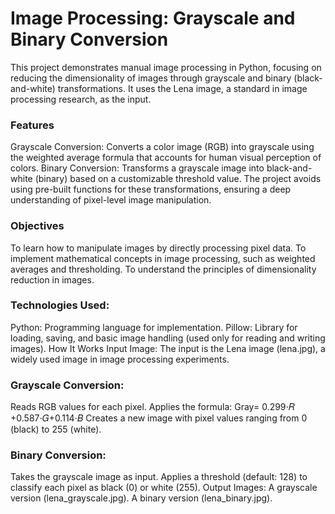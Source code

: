 # Image Processing: Grayscale and Binary Conversion
This project demonstrates manual image processing in Python, focusing on reducing the dimensionality of images through grayscale and binary (black-and-white) transformations. It uses the Lena image, a standard in image processing research, as the input.

### Features
Grayscale Conversion: Converts a color image (RGB) into grayscale using the weighted average formula that accounts for human visual perception of colors.
Binary Conversion: Transforms a grayscale image into black-and-white (binary) based on a customizable threshold value.
The project avoids using pre-built functions for these transformations, ensuring a deep understanding of pixel-level image manipulation.

### Objectives
To learn how to manipulate images by directly processing pixel data.
To implement mathematical concepts in image processing, such as weighted averages and thresholding.
To understand the principles of dimensionality reduction in images.

### Technologies Used:
Python: Programming language for implementation.
Pillow: Library for loading, saving, and basic image handling (used only for reading and writing images).
How It Works
Input Image: The input is the Lena image (lena.jpg), a widely used image in image processing experiments.

### Grayscale Conversion:
Reads RGB values for each pixel.
Applies the formula:
Gray= 0.299⋅𝑅 +0.587⋅𝐺+0.114⋅𝐵
Creates a new image with pixel values ranging from 0 (black) to 255 (white).

### Binary Conversion:
Takes the grayscale image as input.
Applies a threshold (default: 128) to classify each pixel as black (0) or white (255).
Output Images:
A grayscale version (lena_grayscale.jpg).
A binary version (lena_binary.jpg).
